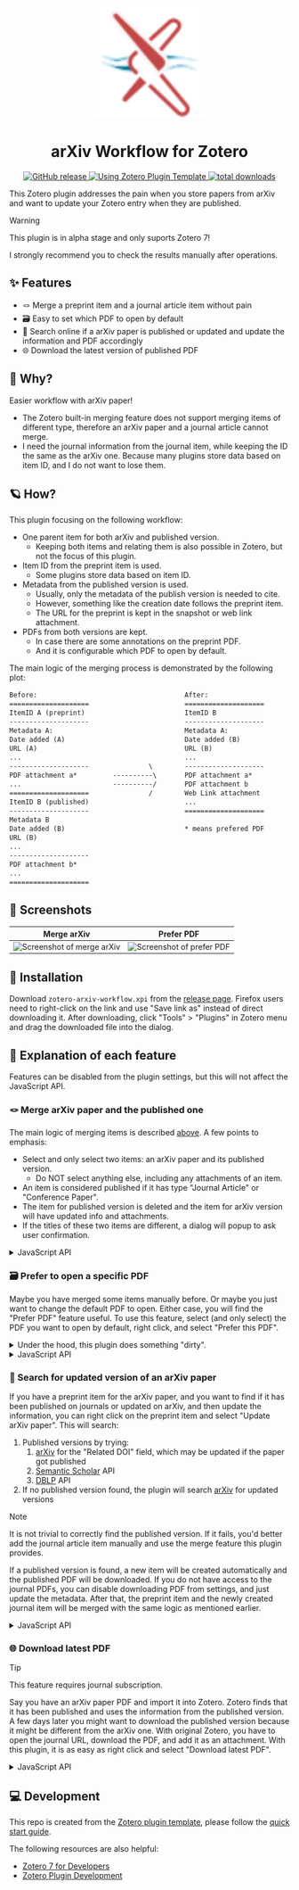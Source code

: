 <p align="center"><img src="./addon/chrome/content/icons/favicon.svg" width="200"></p>
<h1 align="center">arXiv Workflow for Zotero</h1>
<p align=center>
  <a href="https://github.com/AllanChain/zotero-arxiv-workflow/releases">
    <img src="https://img.shields.io/github/v/release/AllanChain/zotero-arxiv-workflow" alt="GitHub release">
  </a>
  <a href="https://github.com/windingwind/zotero-plugin-template">
    <img src="https://img.shields.io/badge/Using-Zotero%20Plugin%20Template-blue?logo=github" alt="Using Zotero Plugin Template">
  </a>
  <a href="https://github.com/AllanChain/zotero-arxiv-workflow/releases">
    <img src="https://img.shields.io/github/downloads/AllanChain/zotero-arxiv-workflow/zotero-arxiv-workflow.xpi?logo=zotero&logoColor=%23CC2936" alt="total downloads">
  </a>
</p>

This Zotero plugin addresses the pain when you store papers from arXiv and want to update your Zotero entry when they are published.

> [!Warning]
> This plugin is in alpha stage and only suports Zotero 7!
>
> I strongly recommend you to check the results manually after operations.

## ✨ Features

- 🪢 Merge a preprint item and a journal article item without pain
- 🗃️ Easy to set which PDF to open by default
- 📄 Search online if a arXiv paper is published or updated and update the information and PDF accordingly
- 🌐 Download the latest version of published PDF

## 🤔 Why?

Easier workflow with arXiv paper!

- The Zotero built-in merging feature does not support merging items of different type, therefore an arXiv paper and a journal article cannot merge.
- I need the journal information from the journal item, while keeping the ID the same as the arXiv one. Because many plugins store data based on item ID, and I do not want to lose them.

## 🪐 How?

This plugin focusing on the following workflow:

- One parent item for both arXiv and published version.
  - Keeping both items and relating them is also possible in Zotero, but not the focus of this plugin.
- Item ID from the preprint item is used.
  - Some plugins store data based on item ID.
- Metadata from the published version is used.
  - Usually, only the metadata of the publish version is needed to cite.
  - However, something like the creation date follows the preprint item.
  - The URL for the preprint is kept in the snapshot or web link attachment.
- PDFs from both versions are kept.
  - In case there are some annotations on the preprint PDF.
  - And it is configurable which PDF to open by default.

The main logic of the merging process is demonstrated by the following plot:

```
Before:                                     After:
====================                        ====================
ItemID A (preprint)                         ItemID B
--------------------                        --------------------
Metadata A:                                 Metadata A:
Date added (A)                              Date added (B)
URL (A)                                     URL (B)
...                                         ...
--------------------               \        --------------------
PDF attachment a*         ----------\       PDF attachment a*
...                       ----------/       PDF attachment b
====================               /        Web Link attachment
ItemID B (published)                        ...
--------------------                        ====================
Metadata B
Date added (B)                              * means prefered PDF
URL (B)
...
--------------------
PDF attachment b*
...
====================
```

## 📸 Screenshots

|          Merge arXiv           |          Prefer PDF           |
| :----------------------------: | :---------------------------: |
| ![Screenshot of merge arXiv][] | ![Screenshot of prefer PDF][] |

[Screenshot of merge arXiv]: https://github.com/AllanChain/zotero-arxiv-workflow/assets/36528777/ebd7bb02-9caf-4e32-8f42-2afa7f119354
[Screenshot of prefer PDF]: https://github.com/AllanChain/zotero-arxiv-workflow/assets/36528777/fe0dc757-6dbe-4d8b-894c-f806644686c7

## 🔧 Installation

Download `zotero-arxiv-workflow.xpi` from the [release page](https://github.com/AllanChain/zotero-arxiv-workflow/releases). Firefox users need to right-click on the link and use "Save link as" instead of direct downloading it. After downloading, click "Tools" > "Plugins" in Zotero menu and drag the downloaded file into the dialog.

## 🎈 Explanation of each feature

Features can be disabled from the plugin settings, but this will not affect the JavaScript API.

### 🪢 Merge arXiv paper and the published one

The main logic of merging items is described [above](#-how). A few points to emphasis:

- Select and only select two items: an arXiv paper and its published version.
  - Do NOT select anything else, including any attachments of an item.
- An item is considered published if it has type "Journal Article" or "Conference Paper".
- The item for published version is deleted and the item for arXiv version will have updated info and attachments.
- If the titles of these two items are different, a dialog will popup to ask user confirmation.

<details>
<summary>JavaScript API</summary>

```typescript
async Zotero.arXivWorkflow.merge(
  preprintItem: Zotero.Item,
  publishedItem: Zotero.Item,
  suppressWarn = false,
)
```

This function assumes that the first argument is an arXiv version and the second is the published one. Currently, no checks will be performed to ensure this. The function caller is responsible to make sure the `type` of items is correct.

If `suppressWarn` is `true`, no confirmation dialog will popup if the title of two items are different.

</details>

### 🗃️ Prefer to open a specific PDF

Maybe you have merged some items manually before. Or maybe you just want to change the default PDF to open.
Either case, you will find the "Prefer PDF" feature useful.
To use this feature, select (and only select) the PDF you want to open by default, right click, and select "Prefer this PDF".

<details>
<summary>
Under the hood, this plugin does something "dirty".
</summary>

That is because Zotero does not have the functionality of setting the default PDF to open.
It determines the PDF to open by checking and sorting by:

- The attachment is a PDF
- The URL field of the PDF matches the URL of the parent item
- `dateAdded` of the PDF

Or in SQL:

```sql
ORDER BY contentType='application/pdf' DESC, url=? DESC, dateAdded ASC
```

Therefore, to make Zotero perfer a specific PDF, this plugin

1. sets URL field of the PDF attachment the same as that of parent item
2. sets the `dateAdded` field to be the oldest among all PDFs of parent item
</details>

<details>
<summary>JavaScript API</summary>

```typescript
async Zotero.arXivWorkflow.preferPDF(
  selectedAttachment: Zotero.Item
)
```

This function assumes that the argument is a PDF attachment. Currently, no checks will be performed to ensure this. The function caller is responsible to perform the checks.

</details>

### 📄 Search for updated version of an arXiv paper

If you have a preprint item for the arXiv paper, and you want to find if it has been published on journals or updated on arXiv, and then update the information, you can right click on the preprint item and select "Update arXiv paper". This will search:

1. Published versions by trying:
   1. [arXiv](https://arxiv.org) for the "Related DOI" field, which may be updated if the paper got published
   2. [Semantic Scholar](https://www.semanticscholar.org) API
   3. [DBLP](https://dblp.org) API
2. If no published version found, the plugin will search [arXiv](https://arxiv.org) for updated versions

> [!Note]
>
> It is not trivial to correctly find the published version. If it fails, you'd better add the journal article item manually and use the merge feature this plugin provides.

If a published version is found, a new item will be created automatically and the published PDF will be downloaded. If you do not have access to the journal PDFs, you can disable downloading PDF from settings, and just update the metadata.
After that, the preprint item and the newly created journal item will be merged with the same logic as mentioned earlier.

<details>
<summary>JavaScript API</summary>

```typescript
async Zotero.arXivWorkflow.arXivUpdate(
  preprintItem: Zotero.Item
)
```

This function assumes that the argument is an arXiv item, and no checks will be performed to ensure this. The function caller is responsible to perform the checks.

</details>

### 🌐 Download latest PDF

> [!Tip]
>
> This feature requires journal subscription.

Say you have an arXiv paper PDF and import it into Zotero. Zotero finds that it has been published and uses the information from the published version. A few days later you might want to download the published version because it might be different from the arXiv one. With original Zotero, you have to open the journal URL, download the PDF, and add it as an attachment. With this plugin, it is as easy as right click and select "Download latest PDF".

<details>
<summary>JavaScript API</summary>

```typescript
async Zotero.arXivWorkflow.updatePDF(
  journalItem: Zotero.Item
)
```

This function assumes that the argument is an journal item, and no checks will be performed to ensure this. The function caller is responsible to perform the checks.

Under the hood, this just calls `Zotero.Attachments.addAvailableFile` and limits the download source to DOI only.

</details>

## 💻 Development

This repo is created from the [Zotero plugin template](https://github.com/windingwind/zotero-plugin-template), please follow the [quick start guide](https://github.com/windingwind/zotero-plugin-template?tab=readme-ov-file#quick-start-guide).

The following resources are also helpful:

- [Zotero 7 for Developers](https://www.zotero.org/support/dev/zotero_7_for_developers)
- [Zotero Plugin Development](https://www.zotero.org/support/dev/client_coding/plugin_development)
